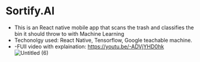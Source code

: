 # Sortify.AI
- This is an React native mobile app that scans the trash and classifies the bin it should throw to with Machine Learning
- Techonolgy used: React Native, Tensorflow, Google teachable machine.
- -FUll video with explaination: https://youtu.be/-ADVjYHD0hk
![Untitled (6)](https://github.com/dan-the-man639/Sortify.AI/assets/108316903/a5c271a8-a810-4cd8-b91f-5d4df8b0f1f4)
